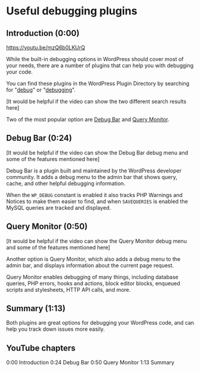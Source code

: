 # Useful debugging plugins

## Introduction (0:00)

https://youtu.be/mzQ6b0LKUrQ

While the built-in debugging options in WordPress should cover most of your needs, there are a number of plugins that can help you with debugging your code.

You can find these plugins in the WordPress Plugin Directory by searching for "[debug](https://wordpress.org/plugins/search/debug/)" or "[debugging](https://wordpress.org/plugins/search/debugging/)".

[It would be helpful if the video can show the two different search results here]

Two of the most popular option are [Debug Bar](https://wordpress.org/plugins/debug-bar/) and [Query Monitor](https://wordpress.org/plugins/query-monitor/).

## Debug Bar (0:24)

[It would be helpful if the video can show the Debug Bar debug menu and some of the features mentioned here]

Debug Bar is a plugin built and maintained by the WordPress developer community. It adds a debug menu to the admin bar that shows query, cache, and other helpful debugging information.

When the `WP_DEBUG` constant is enabled it also tracks PHP Warnings and Notices to make them easier to find, and when `SAVEQUERIES` is enabled the MySQL queries are tracked and displayed.

## Query Monitor (0:50)

[It would be helpful if the video can show the Query Monitor debug menu and some of the features mentioned here]

Another option is Query Monitor, which also adds a debug menu to the admin bar, and displays information about the current page request.

Query Monitor enables debugging of many things, including database queries, PHP errors, hooks and actions, block editor blocks, enqueued scripts and stylesheets, HTTP API calls, and more.

## Summary (1:13)

Both plugins are great options for debugging your WordPress code, and can help you track down issues more easily.

## YouTube chapters

0:00 Introduction
0:24 Debug Bar
0:50 Query Monitor
1:13 Summary